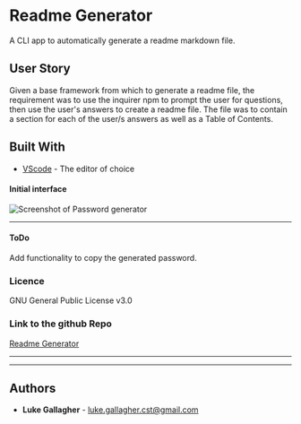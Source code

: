 <!-- @format -->

# Readme Generator

A CLI app to automatically generate a readme markdown file.

## User Story

<p>
Given a base framework from which to generate a readme file, the requirement was to use the inquirer npm to prompt the user for questions, then use the user's answers to create a readme file.
The file was to contain a section for each of the user/s answers as well as a Table of Contents.
</p>

## Built With

- [VScode](https://code.visualstudio.com/) - The editor of choice

#### Initial interface

![Screenshot of Password generator](https://github.com/galluk/readme-generator/blob/master/assets/screenshot.jpg)

<hr>

#### ToDo

Add functionality to copy the generated password.

### Licence

GNU General Public License v3.0

### Link to the github Repo

<a href="https://https://github.com/galluk/readme-generator">Readme Generator</a><hr>

<hr>

## Authors

- **Luke Gallagher** -
  luke.gallagher.cst@gmail.com
